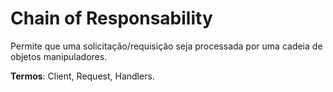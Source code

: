 
# Chain of Responsability

Permite que uma solicitação/requisição seja processada por uma cadeia de objetos manipuladores.

**Termos**: Client, Request, Handlers.


